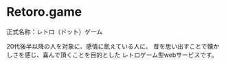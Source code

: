 # Retoro.game
正式名称：レトロ（ドット）ゲーム

20代後半以降の人を対象に、感情に飢えている人に、
昔を思い出すことで懐かしさを感じ、喜んで頂くことを目的とした
レトロゲーム型webサービスです。

